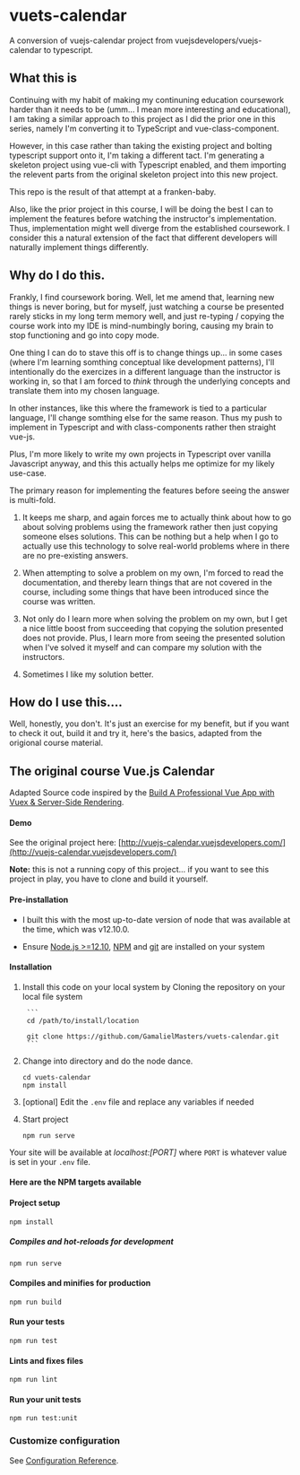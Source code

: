 # vuets-calendar

A conversion of vuejs-calendar project from vuejsdevelopers/vuejs-calendar to typescript.

## What this is

Continuing with my habit of making my continuning education coursework harder than it needs to be (umm... I mean more interesting and educational), I am taking a similar approach to this project as I did the prior one in this series, namely I'm converting it to TypeScript and vue-class-component.

However, in this case rather than taking the existing project and bolting typescript support onto it, I'm taking a different tact.  I'm generating a skeleton project using vue-cli with Typescript enabled, and them importing the relevent parts from the original skeleton project into this new project.

This repo is the result of that attempt at a franken-baby.

Also, like the prior project in this course, I will be doing the best I can to implement the features before watching the instructor's implementation.  Thus, implementation might well diverge from the established coursework.  I consider this a natural extension of the fact that different developers will naturally implement things differently.

## Why do I do this.

Frankly, I find coursework boring.  Well, let me amend that, learning new things is never boring, but for myself, just watching a course be presented rarely sticks in my long term memory well, and just re-typing / copying the course work into my IDE is mind-numbingly boring, causing my brain to stop functioning and go into copy mode.

One thing I can do to stave this off is to change things up... in some cases (where I'm learning somthing conceptual like development patterns), I'll intentionally do the exercizes in a different language than the instructor is working in, so that I am forced to _think_ through the underlying concepts and translate them into my chosen language.

In other instances, like this where the framework is tied to a particular language, I'll change somthing else for the same reason.  Thus my push to implement in Typescript and with class-components rather then straight vue-js. 

Plus, I'm more likely to write my own projects in Typescript over vanilla Javascript anyway, and this this actually helps me optimize for my likely use-case.

The primary reason for implementing the features before seeing the answer is multi-fold.

1. It keeps me sharp, and again forces me to actually think about how to go about solving problems using the framework rather then just copying someone elses solutions.  This can be nothing but a help when I go to actually use this technology to solve real-world problems where in there are no pre-existing answers.

1. When attempting to solve a problem on my own, I'm forced to read the documentation, and thereby learn things that are not covered in the course, including some things that have been introduced since the course was written.

1. Not only do I learn more when solving the problem on my own, but I get a nice little boost from succeeding that copying the solution presented does not provide.  Plus, I learn more from seeing the presented solution when I've solved it myself and can compare my solution with the instructors.

1. Sometimes I like my solution better.

## How do I use this....

Well, honestly, you don't.  It's just an exercise for my benefit, but if you want to check it out, build it and try it, here's the basics, adapted from the origional course material.

## The original course Vue.js Calendar

Adapted Source code inspired by the [Build A Professional Vue App with Vuex & Server-Side Rendering](https://courses.vuejsdevelopers.com/p/build-vue-vuex-app-ssr?utm_source=github-vjd).

#### Demo

See the original project here: [http://vuejs-calendar.vuejsdevelopers.com/](http://vuejs-calendar.vuejsdevelopers.com/)

__Note:__ this is not a running copy of this project... if you want to see this project in play, you have to clone and build it yourself.

#### Pre-installation

- I built this with the most up-to-date version of node that was available at the time, which was v12.10.0.

- Ensure [Node.js  >=12.10](https://nodejs.org/en/download/), [NPM](https://docs.npmjs.com) and [git](https://git-scm.com/book/en/v2/Getting-Started-Installing-Git) are installed on your system

#### Installation

1. Install this code on your local system by Cloning the repository on your local file system
    
        ```
        cd /path/to/install/location
        
        git clone https://github.com/GamalielMasters/vuets-calendar.git
        ```  
   
2. Change into directory and do the node dance.

    ```
    cd vuets-calendar
    npm install
    ```

4. [optional] Edit the `.env` file and replace any variables if needed
    
5. Start project

    ```
    npm run serve
    ```

Your site will be available at *localhost:[PORT]* where `PORT` is whatever value is set in your `.env` file.

#### Here are the NPM targets available

#### Project setup
```
npm install
```

##### Compiles and hot-reloads for development
```
npm run serve
```

#### Compiles and minifies for production
```
npm run build
```

#### Run your tests
```
npm run test
```

#### Lints and fixes files
```
npm run lint
```

#### Run your unit tests
```
npm run test:unit
```

### Customize configuration
See [Configuration Reference](https://cli.vuejs.org/config/).

